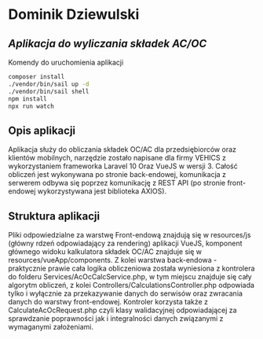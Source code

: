 # Dominik Dziewulski
## _Aplikacja do wyliczania składek AC/OC_

Komendy do uruchomienia aplikacji

```sh
composer install
./vendor/bin/sail up -d
./vendor/bin/sail shell
npm install
npx run watch
```

## Opis aplikacji

Aplikacja służy do obliczania składek OC/AC dla przedsiębiorców oraz klientów mobilnych, narzędzie zostało 
napisane dla firmy VEHICS z wykorzystaniem frameworka Laravel 10 Oraz VueJS w wersji 3. Całość obliczeń
jest wykonywana po stronie back-endowej, komunikacja z serwerem odbywa się poprzez komunikację z REST API (po
stronie front-endowej wykorzystywana jest biblioteka AXIOS).

## Struktura aplikacji

Pliki odpowiedzialne za warstwę Front-endową znajdują się w resources/js (główny rdzeń odpowiadający za rendering)
aplikacji VueJS, komponent głównego widoku kalkulatora składek OC/AC znajduje się w resources/vueApp/components.
Z kolei warstwa back-endowa - praktycznie prawie cała logika obliczeniowa została wyniesiona z kontrolera do folderu
Services/AcOcCalcService.php, w tym miejscu znajduje się cały algorytm obliczeń, 
z kolei Controllers/CalculationsController.php odpowiada tylko i wyłącznie za przekazywanie danych do serwisów
oraz zwracania danych do warstwy front-endowej. Kontroler korzysta także z CalculateAcOcRequest.php czyli klasy
walidacyjnej odpowiadającej za sprawdzanie poprawności jak i integralności danych związanymi z wymaganymi założeniami.